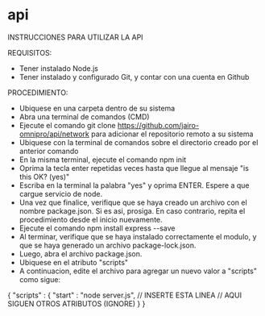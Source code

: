 # api

INSTRUCCIONES PARA UTILIZAR LA API

REQUISITOS:

- Tener instalado Node.js
- Tener instalado y configurado Git, y contar con una cuenta en Github

PROCEDIMIENTO:

- Ubiquese en una carpeta dentro de su sistema
- Abra una terminal de comandos (CMD)
- Ejecute el comando git clone https://github.com/jairo-omnipro/api/network para adicionar el repositorio remoto a su sistema
- Ubiquese con la terminal de comandos sobre el directorio creado por el anterior comando
- En la misma terminal, ejecute el comando npm init
- Oprima la tecla enter repetidas veces hasta que llegue al mensaje "is this OK? (yes)"
- Escriba en la terminal la palabra "yes" y oprima ENTER. Espere a que cargue servicio de node.
- Una vez que finalice, verifique que se haya creado un archivo con el nombre package.json. Si es asi, prosiga. En caso contrario, repita el procedimiento desde el inicio nuevamente.
- Ejecute el comando npm install express --save
- Al terminar, verifique que se haya instalado correctamente el modulo, y que se haya generado un archivo package-lock.json.
- Luego, abra el archivo package.json.
- Ubiquese en el atributo "scripts"
- A continuacion, edite el archivo para agregar un nuevo valor a "scripts" como sigue:

{
    "scripts" : {
        "start" : "node server.js",    // INSERTE ESTA LINEA 
        // AQUI SIGUEN OTROS ATRIBUTOS (IGNORE)
    }
}

